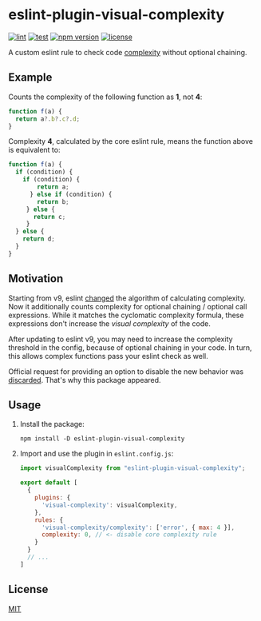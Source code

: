 # eslint-plugin-visual-complexity

[![lint](https://github.com/vitalets/eslint-plugin-visual-complexity/actions/workflows/lint.yaml/badge.svg)](https://github.com/vitalets/eslint-plugin-visual-complexity/actions/workflows/lint.yaml)
[![test](https://github.com/vitalets/eslint-plugin-visual-complexity/actions/workflows/test.yaml/badge.svg)](https://github.com/vitalets/eslint-plugin-visual-complexity/actions/workflows/test.yaml)
[![npm version](https://img.shields.io/npm/v/eslint-plugin-visual-complexity)](https://www.npmjs.com/package/eslint-plugin-visual-complexity)
[![license](https://img.shields.io/npm/l/eslint-plugin-visual-complexity)](https://github.com/vitalets/eslint-plugin-visual-complexity/blob/main/LICENSE)

A custom eslint rule to check code [complexity](https://eslint.org/docs/latest/rules/complexity) without optional chaining.

## Example

Counts the complexity of the following function as **1**, not **4**:

```js
function f(a) {
  return a?.b?.c?.d;
}
```

Complexity **4**, calculated by the core eslint rule, means the function above is equivalent to:
```js
function f(a) {
  if (condition) {
    if (condition) {
        return a;
      } else if (condition) {
        return b;
     } else {
       return c;
     }
  } else {
    return d;
  }
}
```

## Motivation
Starting from v9, eslint [changed](https://github.com/eslint/eslint/issues/18060) the algorithm of calculating complexity. Now it additionally counts complexity for optional chaining / optional call expressions. While it matches the cyclomatic complexity formula, these expressions don't increase the _visual complexity_ of the code.

After updating to eslint v9, you may need to increase the complexity threshold in the config, because of optional chaining in your code. In turn, this allows complex functions pass your eslint check as well.

Official request for providing an option to disable the new behavior was [discarded](https://github.com/eslint/eslint/issues/18432). That's why this package appeared.

## Usage

1. Install the package:
    ```
    npm install -D eslint-plugin-visual-complexity
    ```

2. Import and use the plugin in `eslint.config.js`:
    ```js
    import visualComplexity from "eslint-plugin-visual-complexity";

    export default [
      {
        plugins: {
          'visual-complexity': visualComplexity,
        },
        rules: {
          'visual-complexity/complexity': ['error', { max: 4 }],
          complexity: 0, // <- disable core complexity rule
        }
      }
      // ...
    ]
    ```

## License
[MIT](https://github.com/vitalets/eslint-plugin-visual-complexity/blob/main/LICENSE)
